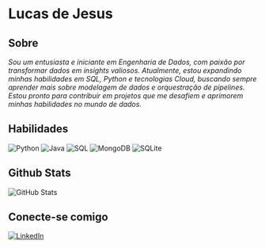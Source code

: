 # Lucas de Jesus

## Sobre
*Sou um entusiasta e iniciante em Engenharia de Dados, com paixão por transformar dados em insights valiosos.  Atualmente, estou expandindo minhas habilidades em SQL, Python e tecnologias Cloud, buscando sempre aprender mais sobre modelagem de dados e orquestração de pipelines. Estou pronto para contribuir em projetos que me desafiem e aprimorem minhas habilidades no mundo de dados.*


## Habilidades
![Python](https://img.shields.io/badge/python-224?style=for-the-badge&logo=python&logoColor=ffdd54)
![Java](https://img.shields.io/badge/java-%23ED8B00.svg?style=for-the-badge&logo=openjdk&logoColor=white)
![SQL](https://img.shields.io/badge/SQL-aaa?style=for-the-badge&logo=labelColor=&color=000)
![MongoDB](https://img.shields.io/badge/MongoDB-%234ea94b.svg?style=for-the-badge&logo=mongodb&logoColor=white)
![SQLite](https://img.shields.io/badge/SQLite-000?style=for-the-badge&logo=sqlite&logoColor=07405E)


## Github Stats
![GitHub Stats](https://github-readme-stats.vercel.app/api?username=lucasscidata&show_icons=true&hide=contribs,prs&cache_seconds=86400&theme=github_dark)

## Conecte-se comigo
[![LinkedIn](https://img.shields.io/badge/LinkedIn-002?style=for-the-badge&logo=linkedin&logoColor=white)](https://www.linkedin.com/in/lucas-de-jesus-1503ba323/)
